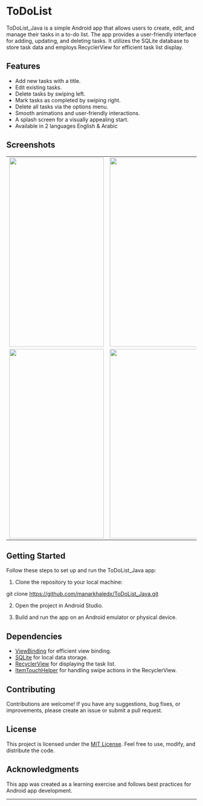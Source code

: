 # ToDoList
ToDoList_Java is a simple Android app that allows users to create, edit, and manage their tasks in a to-do list. The app provides a user-friendly interface for adding, updating, and deleting tasks.
It utilizes the SQLite database to store task data and employs RecyclerView for efficient task list display.

## Features
- Add new tasks with a title.
- Edit existing tasks.
- Delete tasks by swiping left.
- Mark tasks as completed by swiping right.
- Delete all tasks via the options menu.
- Smooth animations and user-friendly interactions.
- A splash screen for a visually appealing start.
- Available in 2 languages English & Arabic

## Screenshots
<table>
  <tr>
    <td>
      <img src="https://github.com/manarkhaledx/ToDoList_Java/assets/96601859/619d702b-f62b-48be-92eb-2e6f851bbc9f" width="250" height="500"/>
    </td>
    <td>
      <img src="https://github.com/manarkhaledx/ToDoList_Java/assets/96601859/7be2924e-438d-4930-a575-9dc29fcdd1d8" width="250" height="500"/>
    </td>
    <td>
      <img src="https://github.com/manarkhaledx/ToDoList_Java/assets/96601859/b13dee6b-d29c-4fdc-93df-cbef33de9aa7" width="250" height="500"/>
    </td>
  </tr>
   <tr>
    <td>
      <img src="https://cdn.discordapp.com/attachments/900784440568078346/1140812526452482048/image.png" width="250" height="500"/>
    </td>
    <td>
      <img src="https://github.com/manarkhaledx/ToDoList_Java/assets/96601859/a20fc2b9-1495-4ff5-91df-4a136f306eab" width="250" height="500"/>
    </td>
  </tr>
</table>

## Getting Started

Follow these steps to set up and run the ToDoList_Java app:

1. Clone the repository to your local machine:

git clone https://github.com/manarkhaledx/ToDoList_Java.git


2. Open the project in Android Studio.

3. Build and run the app on an Android emulator or physical device.

## Dependencies

- [ViewBinding](https://developer.android.com/topic/libraries/view-binding) for efficient view binding.
- [SQLite](https://developer.android.com/training/data-storage/sqlite) for local data storage.
- [RecyclerView](https://developer.android.com/guide/topics/ui/layout/recyclerview) for displaying the task list.
- [ItemTouchHelper](https://developer.android.com/reference/androidx/recyclerview/widget/ItemTouchHelper) for handling swipe actions in the RecyclerView.

## Contributing

Contributions are welcome! If you have any suggestions, bug fixes, or improvements, please create an issue or submit a pull request.

## License

This project is licensed under the [MIT License](LICENSE). Feel free to use, modify, and distribute the code.

## Acknowledgments

This app was created as a learning exercise and follows best practices for Android app development.

---
